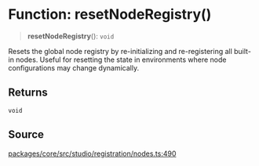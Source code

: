 # Function: resetNodeRegistry()

> **resetNodeRegistry**(): `void`

Resets the global node registry by re-initializing and re-registering all built-in nodes.
Useful for resetting the state in environments where node configurations may change dynamically.

## Returns

`void`

## Source

[packages/core/src/studio/registration/nodes.ts:490](https://github.com/VictorS67/encre/blob/c09849eb59af073bf23be826a912f2ba4f635f93/packages/core/src/studio/registration/nodes.ts#L490)
